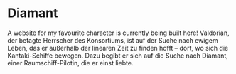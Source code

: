 # Diamant
A website for my favourite character is currently being built here!
Valdorian, der betagte Herrscher des Konsortiums, ist auf der Suche nach ewigem Leben, das er außerhalb der linearen Zeit zu finden hofft – dort, wo sich die Kantaki-Schiffe bewegen. Dazu begibt er sich auf die Suche nach Diamant, einer Raumschiff-Pilotin, die er einst liebte.